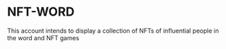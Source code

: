 # NFT-WORD
This account intends to display a collection of NFTs of influential people in the word and NFT games
